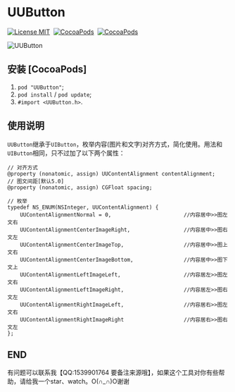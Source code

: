 # UUButton

[![License MIT](https://img.shields.io/badge/license-MIT-green.svg?style=flat)](https://raw.githubusercontent.com/CheeryLau/UUButton/master/LICENSE)&nbsp;
[![CocoaPods](http://img.shields.io/cocoapods/v/UUButton.svg?style=flat)](https://cocoapods.org/pods/UUButton)&nbsp;
[![CocoaPods](http://img.shields.io/cocoapods/p/UUButton.svg?style=flat)](https://cocoapods.org/pods/UUButton)&nbsp;

![UUButton](Screenshot.png)

## 安装 [CocoaPods]

1. `pod "UUButton"`;
2. `pod install` / `pod update`;
3. `#import <UUButton.h>`.

## 使用说明

`UUButton`继承于`UIButton`，枚举内容(图片和文字)对齐方式，简化使用。用法和`UIButton`相同，只不过加了以下两个属性：

```objc
// 对齐方式
@property (nonatomic, assign) UUContentAlignment contentAlignment;
// 图文间距[默认5.0]
@property (nonatomic, assign) CGFloat spacing;
```

```objc
// 枚举
typedef NS_ENUM(NSInteger, UUContentAlignment) {
    UUContentAlignmentNormal = 0,                       //内容居中>>图左文右
    UUContentAlignmentCenterImageRight,                 //内容居中>>图右文左
    UUContentAlignmentCenterImageTop,                   //内容居中>>图上文右
    UUContentAlignmentCenterImageBottom,                //内容居中>>图下文上
    UUContentAlignmentLeftImageLeft,                    //内容居左>>图左文右
    UUContentAlignmentLeftImageRight,                   //内容居左>>图右文左
    UUContentAlignmentRightImageLeft,                   //内容居右>>图左文右
    UUContentAlignmentRightImageRight                   //内容居右>>图右文左
};
```

## END

有问题可以联系我【QQ:1539901764 要备注来源哦】，如果这个工具对你有些帮助，请给我一个star、watch。O(∩_∩)O谢谢

